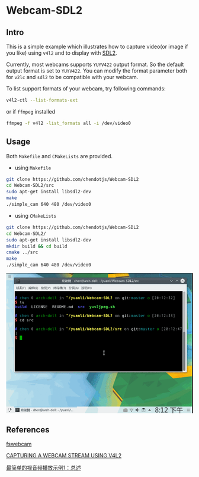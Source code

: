# Webcam-SDL2

## Intro

This is a simple example which illustrates how to capture video(or image if you like) using `v4l2` and to display with [SDL2](https://www.libsdl.org/).

Currently, most webcams supports `YUYV422` output format. So the default output format is set to `YUYV422`. You can modify the format parameter both for `v2lc` and `sdl2` to be compatible with your webcam.

To list support formats of your webcam, try following commands:
```bash
v4l2-ctl --list-formats-ext
```
or if `ffmpeg` installed
```bash
ffmpeg -f v4l2 -list_formats all -i /dev/video0
```

## Usage

Both `Makefile` and `CMakeLists` are provided.

-   using `Makefile`
```bash
git clone https://github.com/chendotjs/Webcam-SDL2
cd Webcam-SDL2/src
sudo apt-get install libsdl2-dev
make
./simple_cam 640 480 /dev/video0
```

-   using `CMakeLists`
```bash
git clone https://github.com/chendotjs/Webcam-SDL2
cd Webcam-SDL2/
sudo apt-get install libsdl2-dev
mkdir build && cd build
cmake ../src
make
./simple_cam 640 480 /dev/video0
```
![](./capture-example.gif)

## References

[fswebcam](https://github.com/fsphil/fswebcam)

[CAPTURING A WEBCAM STREAM USING V4L2](https://jwhsmith.net/2014/12/capturing-a-webcam-stream-using-v4l2/)

[最简单的视音频播放示例1：总述](http://blog.csdn.net/leixiaohua1020/article/details/40246783)
